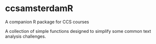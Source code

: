 # ccsamsterdamR
A companion R package for CCS courses

A collection of simple functions designed to simplify some common text analysis challenges. 
